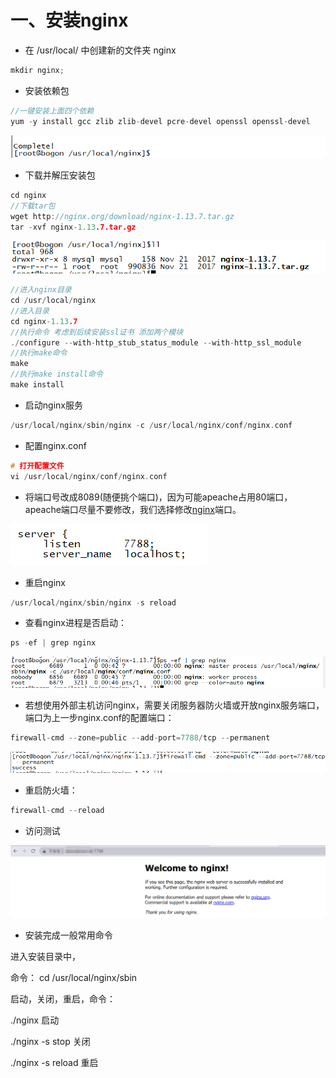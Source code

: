 # 一、安装nginx

- 在 /usr/local/ 中创建新的文件夹 nginx

```c
mkdir nginx;
```

- 安装依赖包

```c
//一键安装上面四个依赖
yum -y install gcc zlib zlib-devel pcre-devel openssl openssl-devel
```

![](images/image-20221008153507406.png)

- 下载并解压安装包

```c
cd nginx
//下载tar包
wget http://nginx.org/download/nginx-1.13.7.tar.gz
tar -xvf nginx-1.13.7.tar.gz
```

![](images/image-20221008153956232.png)

```c
//进入nginx目录
cd /usr/local/nginx
//进入目录
cd nginx-1.13.7
//执行命令 考虑到后续安装ssl证书 添加两个模块
./configure --with-http_stub_status_module --with-http_ssl_module
//执行make命令
make
//执行make install命令
make install
```

- 启动nginx服务

```c
/usr/local/nginx/sbin/nginx -c /usr/local/nginx/conf/nginx.conf
```

- 配置nginx.conf

```c
# 打开配置文件
vi /usr/local/nginx/conf/nginx.conf
```

- 将端口号改成8089(随便挑个端口)，因为可能apeache占用80端口，apeache端口尽量不要修改，我们选择修改[nginx](https://so.csdn.net/so/search?q=nginx&spm=1001.2101.3001.7020)端口。

![](images/image-20221008154449752.png)

- 重启nginx

```c
/usr/local/nginx/sbin/nginx -s reload
```

- 查看nginx进程是否启动：

```c
ps -ef | grep nginx
```

![](images/image-20221008154627423.png)

- 若想使用外部主机访问nginx，需要关闭服务器防火墙或开放nginx服务端口，端口为上一步nginx.conf的配置端口：

```c
firewall-cmd --zone=public --add-port=7788/tcp --permanent
```

![image-20221008155038335](images/image-20221008155038335.png)

- 重启防火墙：

```c
firewall-cmd --reload
```

- 访问测试

![image-20221008155223548](images/image-20221008155223548.png)

- 安装完成一般常用命令

进入安装目录中，

命令： cd /usr/local/nginx/sbin

启动，关闭，重启，命令：

./nginx 启动

./nginx -s stop 关闭

./nginx -s reload 重启
